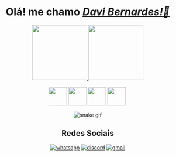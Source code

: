 <div align="center">
  <div align="center">  
      <h1>Olá! me chamo <a href="https://www.linkedin.com/in/davi-bernardes-do-nascimento-7b62a4274/" target="_blank" rel="external"><i>Davi Bernardes!👋</i></a></h1>
  </div>
  
  <div align="center">
    <a href="https://github.com/DavibrnardesA">
      <img height="150em" src="https://github-readme-stats.vercel.app/api?username=DavibernardesA&count_private=true&include_all_commits=true&show_icons=true&theme=tokyonight&hide_border=false&show_owner=true"/>
      <img height="150em" src="https://github-readme-stats.vercel.app/api/top-langs/?username=DavibernardesA&theme=tokyonight&hide_border=false&&layout=compact"/>
    </a>
  </div>
      
  <div align="center" style="display: inline-block; margin-right: 3px">
      <br> 
       <img height="50" width+"50" src="https://cdn.jsdelivr.net/gh/devicons/devicon/icons/html5/html5-original-wordmark.svg" />
       <img height="50" width+"50" src="https://cdn.jsdelivr.net/gh/devicons/devicon/icons/css3/css3-plain-wordmark.svg" />
       <img height="50" width+"50" src="https://cdn.jsdelivr.net/gh/devicons/devicon/icons/javascript/javascript-original.svg" />
       <img height="50" width+"50" src="https://cdn.jsdelivr.net/gh/devicons/devicon/icons/typescript/typescript-original.svg">
  </div>
      
  ![snake gif](https://github.com/DavibernardesA/DavibernardesA/blob/output/github-contribution-grid-snake.svg)

## Redes Sociais


[![whatsapp](https://img.shields.io/badge/WhatsApp-25D366?style=for-the-badge&logo=whatsapp&logoColor=white)](http://wa.me/5561991801610)
[![discord](https://img.shields.io/badge/Discord-7289DA?style=for-the-badge&logo=discord&logoColor=white)](http://discord.com/channels/@me/1105500999440945272)
[![gmail](https://img.shields.io/badge/Gmail-D14836?style=for-the-badge&logo=gmail&logoColor=white)](https://mail.google.com/mail/u/0/#inbox)

